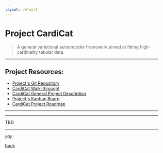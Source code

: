 ```yaml
---
layout: default
---
```


# Project CardiCat

> A general variational autoencoder framework aimed at fitting high-cardinality tabular data.
  
  
  


* * *    


## Project Resources:

*   [Project's Git Repository](https://github.com/kod5kod/cardicat)  
* 	[CardiCat Walk-throught](https://github.com/kod5kod/cardicat/blob/main/notebooks/HighVAE_walkThrough_20220616.ipynb)
* 	[CardiCat General Project Description](https://kod5kod.github.io/PhDev/pages/cardicat_general.pdf)
*   [Project's Kanban Board](https://github.com/kod5kod/cardicat/projects/1)
*   [CardiCat Project Roadmap](https://kod5kod.github.io/PhDev/pages/cardicat_roadmap.html)  

  
* * *  
      



* * *  

TBD

* * * 

_yay_

[back](../)
